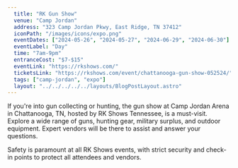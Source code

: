 ```yaml
---
  title: "RK Gun Show"
  venue: "Camp Jordan"
  address: "323 Camp Jordan Pkwy, East Ridge, TN 37412"
  iconPath: "/images/icons/expo.png"
  eventDates: ["2024-05-26", "2024-05-27", "2024-06-29", "2024-06-30"]
  eventLabel: "Day"
  time: "7am-9pm"
  entranceCost: "$7-$15"
  eventLink: "https://rkshows.com/"
  ticketsLink: "https://rkshows.com/event/chattanooga-gun-show-052524/"
  tags: ["camp-jordan", "expo"]
  layout: "../../../../../layouts/BlogPostLayout.astro"
---
```



If you're into gun collecting or hunting, the gun show at Camp Jordan Arena in Chattanooga, TN, hosted by RK Shows Tennessee, is a must-visit. Explore a wide range of guns, hunting gear, military surplus, and outdoor equipment. Expert vendors will be there to assist and answer your questions.

Safety is paramount at all RK Shows events, with strict security and check-in points to protect all attendees and vendors.